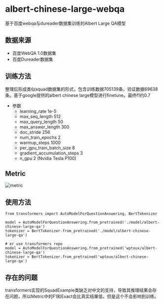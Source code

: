 # albert-chinese-large-webqa
基于百度webqa与dureader数据集训练的Albert Large QA模型

## 数据来源
+ 百度WebQA 1.0数据集
+ 百度Dureader数据集

## 训练方法
整理后形成类似squad数据集的形式，包含训练数据705139条，验证数据69638条。基于google提供的albert chinese large模型进行finetune。最终f1约0.7

+ 参数
  + learning_rate 1e-5
  + max_seq_length 512
  + max_query_length 50
  + max_answer_length 300
  + doc_stride 256
  + num_train_epochs 2
  + warmup_steps 1000
  + per_gpu_train_batch_size 8
  + gradient_accumulation_steps 3
  + n_gpu 2 (Nvidia Tesla P100)
  
## Metric
![metric](https://github.com/wptoux/albert-chinese-large-webqa/raw/master/webqa-tb.png)

## 使用方法
```
from transformers import AutoModelForQuestionAnswering, BertTokenizer

model = AutoModelForQuestionAnswering.from_pretrained('./model/albert-chinese-large-qa')
tokenizer = BertTokenizer.from_pretrained('./model/albert-chinese-large-qa')

# or use transformers repo
model = AutoModelForQuestionAnswering.from_pretrained('wptoux/albert-chinese-large-qa')
tokenizer = BertTokenizer.from_pretrained('wptoux/albert-chinese-large-qa')
```

## 存在的问题
transformers实现的SquadExample类缺乏对中文的支持，导致其推理结果会存在问题，所以Metric中的F1和Exact会比真实结果低。但是这个不会影响到训练。
